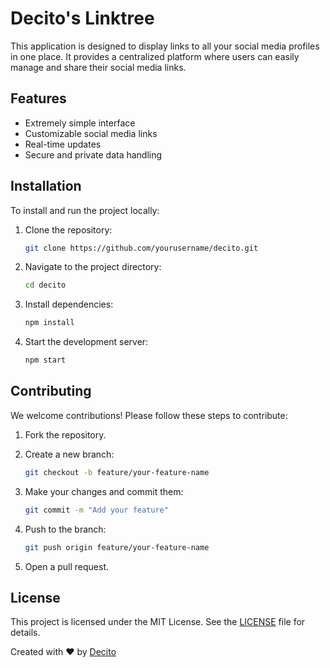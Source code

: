 # Decito's Linktree

This application is designed to display links to all your social media profiles in one place. It provides a centralized platform where users can easily manage and share their social media links.

## Features

- Extremely simple interface
- Customizable social media links
- Real-time updates
- Secure and private data handling

## Installation

To install and run the project locally:

1. Clone the repository:

   ```bash
   git clone https://github.com/yourusername/decito.git
   ```

2. Navigate to the project directory:

   ```bash
   cd decito
   ```

3. Install dependencies:

   ```bash
   npm install
   ```

4. Start the development server:

   ```bash
   npm start
   ```

## Contributing

We welcome contributions! Please follow these steps to contribute:

1. Fork the repository.
2. Create a new branch:

   ```bash
   git checkout -b feature/your-feature-name
   ```

3. Make your changes and commit them:

   ```bash
   git commit -m "Add your feature"
   ```

4. Push to the branch:

   ```bash
   git push origin feature/your-feature-name
   ```

5. Open a pull request.

## License

This project is licensed under the MIT License. See the [LICENSE](https://github.com/decito/linktree/blob/main/LICENSE) file for details.

Created with ❤️ by [Decito](https://linkedin.com/in/decitodev)
